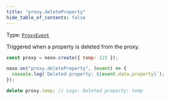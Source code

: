 ```yaml
---
title: "proxy.deleteProperty"
hide_table_of_contents: false
---
```


Type: [`ProxyEvent`](../../api/classes/ProxyEvent)

Triggered when a property is deleted from the proxy.

```javascript
const proxy = nexo.create({ temp: 123 });

nexo.on("proxy.deleteProperty", (event) => {
  console.log(`Deleted property: ${event.data.property}`);
});

delete proxy.temp; // Logs: Deleted property: temp
```
